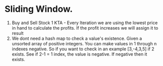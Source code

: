 # Sliding Window. 
1. Buy and Sell Stock 1
   KTA - Every Iteration we are using the lowest price in hand to calculate the profits.
         If the profit increases we will assign it to result
2. We dont need a hash map to check a value's existence. Given a unsorted array of positive integers. You can make values in 1 through n indexes negative. So if you want
   to check in an example [3,-4,3,5] if 2 exists. See if 2-1 = 1 index, the value is negative. If negative then it exists. 
